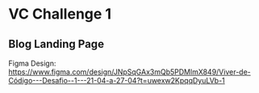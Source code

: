 # VC Challenge 1

## Blog Landing Page

Figma Design: https://www.figma.com/design/JNpSqGAx3mQb5PDMlmX849/Viver-de-Código---Desafio--1---21-04-a-27-04?t=uwexw2KpqqDyuLVb-1
